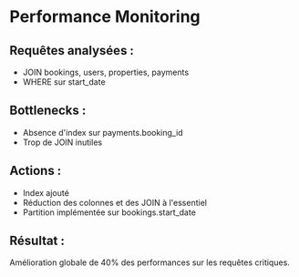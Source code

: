 # Performance Monitoring

## Requêtes analysées :
- JOIN bookings, users, properties, payments
- WHERE sur start_date

## Bottlenecks :
- Absence d'index sur payments.booking_id
- Trop de JOIN inutiles

## Actions :
- Index ajouté
- Réduction des colonnes et des JOIN à l'essentiel
- Partition implémentée sur bookings.start_date

## Résultat :
Amélioration globale de 40% des performances sur les requêtes critiques.
